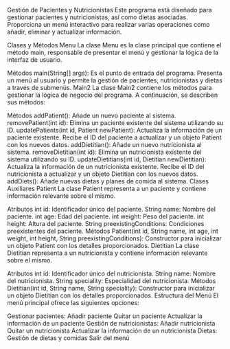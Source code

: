 Gestión de Pacientes y Nutricionistas
Este programa está diseñado para gestionar pacientes y nutricionistas, así como dietas asociadas. Proporciona un menú interactivo para realizar varias operaciones como añadir, eliminar y actualizar información.

Clases y Métodos
Menu
La clase Menu es la clase principal que contiene el método main, responsable de presentar el menú y gestionar la lógica de la interfaz de usuario.

Métodos
main(String[] args): Es el punto de entrada del programa. Presenta un menú al usuario y permite la gestión de pacientes, nutricionistas y dietas a través de submenús.
Main2
La clase Main2 contiene los métodos para gestionar la lógica de negocio del programa. A continuación, se describen sus métodos:

Métodos
addPatient(): Añade un nuevo paciente al sistema.
removePatient(int id): Elimina un paciente existente del sistema utilizando su ID.
updatePatients(int id, Patient newPatient): Actualiza la información de un paciente existente. Recibe el ID del paciente a actualizar y un objeto Patient con los nuevos datos.
addDietitian(): Añade un nuevo nutricionista al sistema.
removeDietitian(int id): Elimina un nutricionista existente del sistema utilizando su ID.
updateDietitians(int id, Dietitian newDietitian): Actualiza la información de un nutricionista existente. Recibe el ID del nutricionista a actualizar y un objeto Dietitian con los nuevos datos.
addDiets(): Añade nuevas dietas y planes de comida al sistema.
Clases Auxiliares
Patient
La clase Patient representa a un paciente y contiene información relevante sobre el mismo.

Atributos
int id: Identificador único del paciente.
String name: Nombre del paciente.
int age: Edad del paciente.
int weight: Peso del paciente.
int height: Altura del paciente.
String preexistingConditions: Condiciones preexistentes del paciente.
Métodos
Patient(int id, String name, int age, int weight, int height, String preexistingConditions): Constructor para inicializar un objeto Patient con los detalles proporcionados.
Dietitian
La clase Dietitian representa a un nutricionista y contiene información relevante sobre el mismo.

Atributos
int id: Identificador único del nutricionista.
String name: Nombre del nutricionista.
String speciality: Especialidad del nutricionista.
Métodos
Dietitian(int id, String name, String speciality): Constructor para inicializar un objeto Dietitian con los detalles proporcionados.
Estructura del Menú
El menú principal ofrece las siguientes opciones:

Gestionar pacientes:
Añadir paciente
Quitar un paciente
Actualizar la información de un paciente
Gestión de nutricionistas:
Añadir nutricionista
Quitar un nutricionista
Actualizar la información de un nutricionista
Dietas:
Gestión de dietas y comidas
Salir del menú